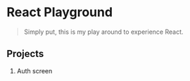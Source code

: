 # React Playground

> Simply put, this is my play around to experience React.  

## Projects
1. Auth screen
